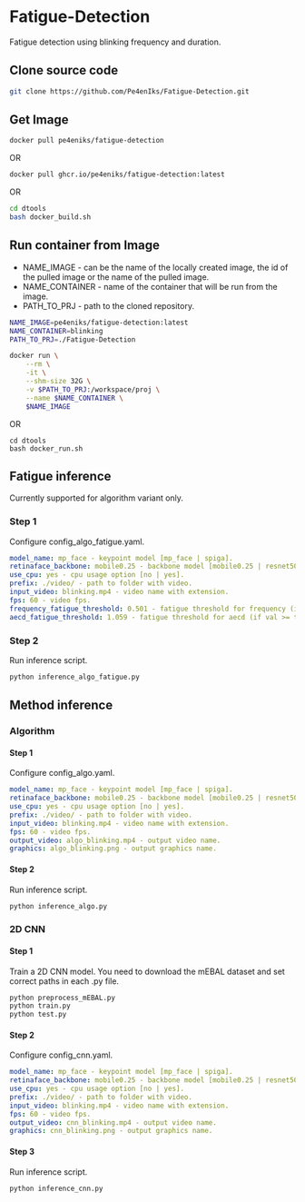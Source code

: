 # Fatigue-Detection
Fatigue detection using blinking frequency and duration.

## Clone source code
```bash
git clone https://github.com/Pe4enIks/Fatigue-Detection.git
```

## Get Image
```bash
docker pull pe4eniks/fatigue-detection
```
OR
```bash
docker pull ghcr.io/pe4eniks/fatigue-detection:latest
```
OR
```bash
cd dtools
bash docker_build.sh
```

## Run container from Image
- NAME_IMAGE - can be the name of the locally created image, the id of the pulled image or the name of the pulled image.
- NAME_CONTAINER - name of the container that will be run from the image.
- PATH_TO_PRJ - path to the cloned repository.

```bash
NAME_IMAGE=pe4eniks/fatigue-detection:latest
NAME_CONTAINER=blinking
PATH_TO_PRJ=./Fatigue-Detection

docker run \
    --rm \
    -it \
    --shm-size 32G \
    -v $PATH_TO_PRJ:/workspace/proj \
    --name $NAME_CONTAINER \
    $NAME_IMAGE
```
OR
```
cd dtools
bash docker_run.sh
```

## Fatigue inference
Currently supported for algorithm variant only.

### Step 1
Configure config_algo_fatigue.yaml.
```yaml
model_name: mp_face - keypoint model [mp_face | spiga].
retinaface_backbone: mobile0.25 - backbone model [mobile0.25 | resnet50].
use_cpu: yes - cpu usage option [no | yes].
prefix: ./video/ - path to folder with video.
input_video: blinking.mp4 - video name with extension.
fps: 60 - video fps.
frequency_fatigue_threshold: 0.501 - fatigue threshold for frequency (if val <= threshold -> fatigue detected).
aecd_fatigue_threshold: 1.059 - fatigue threshold for aecd (if val >= threshold -> fatigue detected).
```

### Step 2
Run inference script.
```bash
python inference_algo_fatigue.py
```

## Method inference
### Algorithm
#### Step 1
Configure config_algo.yaml.
```yaml
model_name: mp_face - keypoint model [mp_face | spiga].
retinaface_backbone: mobile0.25 - backbone model [mobile0.25 | resnet50].
use_cpu: yes - cpu usage option [no | yes].
prefix: ./video/ - path to folder with video.
input_video: blinking.mp4 - video name with extension.
fps: 60 - video fps.
output_video: algo_blinking.mp4 - output video name.
graphics: algo_blinking.png - output graphics name.
```

#### Step 2
Run inference script.
```bash
python inference_algo.py
```

### 2D CNN
#### Step 1
Train a 2D CNN model. You need to download the mEBAL dataset and set correct paths in each .py file.
```bash
python preprocess_mEBAL.py
python train.py
python test.py
```

#### Step 2
Configure config_cnn.yaml.
```yaml
model_name: mp_face - keypoint model [mp_face | spiga].
retinaface_backbone: mobile0.25 - backbone model [mobile0.25 | resnet50].
use_cpu: yes - cpu usage option [no | yes].
prefix: ./video/ - path to folder with video.
input_video: blinking.mp4 - video name with extension.
fps: 60 - video fps.
output_video: cnn_blinking.mp4 - output video name.
graphics: cnn_blinking.png - output graphics name.
```

#### Step 3
Run inference script.
```bash
python inference_cnn.py
```
